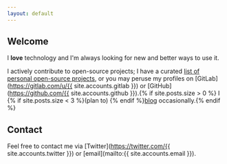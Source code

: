 ```yaml
---
layout: default
---
```

## Welcome

I **love** technology and I'm always looking for new and better ways to use it.

I actively contribute to open-source projects; I have a curated [list of personal open-source projects](examples.html), or you may peruse my profiles on [GitLab](https://gitlab.com/u/{{ site.accounts.gitlab }}) or [GitHub](https://github.com/{{ site.accounts.github }}).{% if site.posts.size > 0 %} I {% if site.posts.size < 3 %}(plan to) {% endif %}[blog](/blog) occasionally.{% endif %}

## Contact
Feel free to contact me via [Twitter](https://twitter.com/{{ site.accounts.twitter }}) or [email](mailto:{{ site.accounts.email }}).
